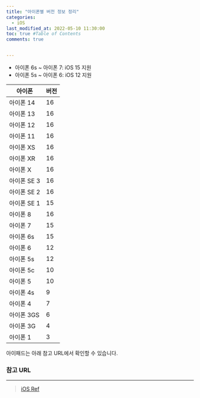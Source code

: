 ```yaml
---
title: "아이폰별 버전 정보 정리"
categories: 
  - iOS
last_modified_at: 2022-05-10 11:30:00
toc: true #Table of Contents
comments: true


---
```


- 아이폰 6s ~ 아이폰 7: iOS 15 지원
- 아이폰 5s ~ 아이폰 6: iOS 12 지원

| 아이폰      | 버전   |
| ----------- | ------ |
| 아이폰 14   | 16     |
| 아이폰 13   | 16     |
| 아이폰 12   | 16     |
| 아이폰 11   | 16     |
| 아이폰 XS   | 16     |
| 아이폰 XR   | 16     |
| 아이폰 X    | 16     |
| 아이폰 SE 3 | 16     |
| 아이폰 SE 2 | 16     |
| 아이폰 SE 1 | 15     |
| 아이폰 8    | 16     |
| 아이폰 7    | 15     |
| 아이폰 6s   | 15     |
| 아이폰 6    | 12 |
| 아이폰 5s   | 12 |
| 아이폰 5c   | 10 |
| 아이폰 5    | 10 |
| 아이폰 4s   | 9  |
| 아이폰 4    | 7  |
| 아이폰 3GS  | 6  |
| 아이폰 3G   | 4 |
| 아이폰 1    | 3  |

아이패드는 아래 참고 URL에서 확인할 수 있습니다.

### 참고 URL

---

> [iOS Ref](https://iosref.com/ios)
